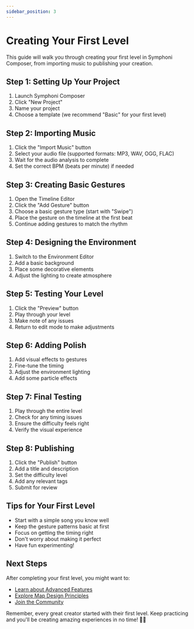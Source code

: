 ```yaml
---
sidebar_position: 3
---
```


# Creating Your First Level

This guide will walk you through creating your first level in Symphoni Composer, from importing music to publishing your creation.

## Step 1: Setting Up Your Project

1. Launch Symphoni Composer
2. Click "New Project"
3. Name your project
4. Choose a template (we recommend "Basic" for your first level)

## Step 2: Importing Music

1. Click the "Import Music" button
2. Select your audio file (supported formats: MP3, WAV, OGG, FLAC)
3. Wait for the audio analysis to complete
4. Set the correct BPM (beats per minute) if needed

## Step 3: Creating Basic Gestures

1. Open the Timeline Editor
2. Click the "Add Gesture" button
3. Choose a basic gesture type (start with "Swipe")
4. Place the gesture on the timeline at the first beat
5. Continue adding gestures to match the rhythm

## Step 4: Designing the Environment

1. Switch to the Environment Editor
2. Add a basic background
3. Place some decorative elements
4. Adjust the lighting to create atmosphere

## Step 5: Testing Your Level

1. Click the "Preview" button
2. Play through your level
3. Make note of any issues
4. Return to edit mode to make adjustments

## Step 6: Adding Polish

1. Add visual effects to gestures
2. Fine-tune the timing
3. Adjust the environment lighting
4. Add some particle effects

## Step 7: Final Testing

1. Play through the entire level
2. Check for any timing issues
3. Ensure the difficulty feels right
4. Verify the visual experience

## Step 8: Publishing

1. Click the "Publish" button
2. Add a title and description
3. Set the difficulty level
4. Add any relevant tags
5. Submit for review

## Tips for Your First Level

- Start with a simple song you know well
- Keep the gesture patterns basic at first
- Focus on getting the timing right
- Don't worry about making it perfect
- Have fun experimenting!

## Next Steps

After completing your first level, you might want to:

- [Learn about Advanced Features](/docs/advanced-features)
- [Explore Map Design Principles](/docs/map-design)
- [Join the Community](/docs/community)

Remember, every great creator started with their first level. Keep practicing and you'll be creating amazing experiences in no time! 🎵✨ 